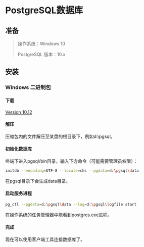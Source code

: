 # PostgreSQL数据库

## 准备

> 操作系统：Windows 10
>
> PostgreSQL 版本：10.x

## 安装

### Windows 二进制包

#### 下载

[Version 10.12](https://sbp.enterprisedb.com/getfile.jsp?fileid=12498)

#### 解压

压缩包内的文件解压至某盘的根目录下，例如d:\pgsql。

#### 初始化数据库

终端下进入pgsql/bin目录，输入下方命令（可能需要管理员权限）：

```bash
initdb --encoding=UTF-8 --locale=chs --pgdata=d:\pgsql\data
```

在pgsql目录下会生成data目录。

#### 启动服务进程

```bash
pg_ctl --pgdata=d:\pgsql\data --log=d:\pgsql\logfile start
```

在操作系统的任务管理器中能看到postgres.exe进程。

#### 完成

现在可以使用客户端工具连接数据库了。

